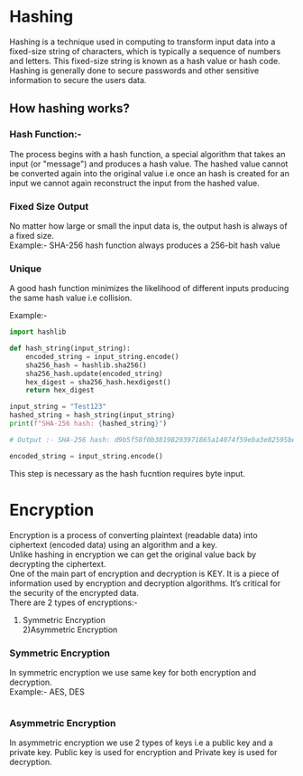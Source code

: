 # Hashing

Hashing is a technique used in computing to transform input data into a 
fixed-size string of characters, which is typically a sequence of numbers and letters. This fixed-size string is known as a hash value or hash code. Hashing is generally done to secure passwords and other 
sensitive information to secure the users data.

## How hashing works?

### Hash Function:-
The process begins with a hash function, a special algorithm that takes an input (or "message") and produces a hash value. 
The hashed value cannot be converted again into the original value i.e once an hash is created for an input we cannot again reconstruct the input from the hashed value.

### Fixed Size Output

No matter how large or small the input data is, the output hash is always of a fixed size.  
Example:-  SHA-256 hash function always produces a 256-bit hash value

### Unique

A good hash function minimizes the likelihood of different inputs producing the same hash value i.e collision.  

Example:-
```python
import hashlib

def hash_string(input_string):
    encoded_string = input_string.encode()
    sha256_hash = hashlib.sha256()
    sha256_hash.update(encoded_string)
    hex_digest = sha256_hash.hexdigest()
    return hex_digest

input_string = "Test123"
hashed_string = hash_string(input_string)
print(f"SHA-256 hash: {hashed_string}")

# Output :- SHA-256 hash: d9b5f58f0b38198293971865a14074f59eba3e82595becbe86ae51f1d9f1f65e
```

```python
encoded_string = input_string.encode()
```

This step is necessary as the hash fucntion requires byte input.

# Encryption

Encryption is a process of converting plaintext (readable data) into ciphertext (encoded data) using an algorithm and a key.  
Unlike hashing in encryption we can get the original value back by decrypting the ciphertext.  
One of the main part of encryption and decryption is KEY. It is a piece of information used by encryption and decryption algorithms. It’s critical for the security of the encrypted data.  
There are 2 types of encryptions:-  
1) Symmetric Encryption  
2)Asymmetric Encryption  

### Symmetric Encryption

In symmetric encryption we use same key for both encryption and decryption.  
Example:- AES, DES  

```python

```
### Asymmetric Encryption

In asymmetric encryption we use 2 types of keys i.e a public key and a private key. Public key is used for encryption and Private key is used for decryption.  
